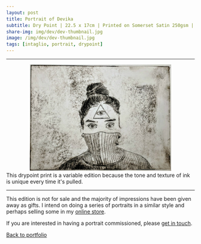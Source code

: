 ```yaml
---
layout: post
title: Portrait of Devika
subtitle: Dry Point | 22.5 x 17cm | Printed on Somerset Satin 250gsm | 2018 | Variable Edition of 10
share-img: img/dev/dev-thumbnail.jpg
image: /img/dev/dev-thumbnail.jpg
tags: [intaglio, portrait, drypoint]
---
```

___

<div style="text-align:center"><img src="/img/dev/dev-print.jpg" width="75%" height="auto" frameBorder="0" /></div>
 <div class="caption">This drypoint print is a variable edition because the tone and texture of ink is unique every time it's pulled.</div>

___

This edition is not for sale and the majority of impressions have been given away as gifts. I intend on doing a series of portraits in a similar style and perhaps selling some in my [online store](https://bodhio.bigcartel.com). 

If you are interested in having a portrait commissioned, please [get in touch](/contact).

[Back to portfolio](https://bodh.io)
